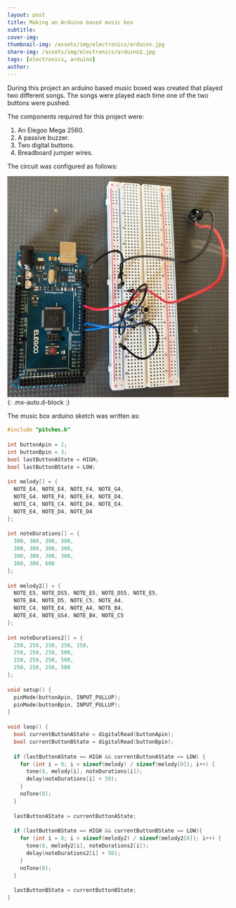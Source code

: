 ```yaml
---
layout: post
title: Making an Arduino based music box
subtitle:
cover-img: 
thumbnail-img: /assets/img/electronics/arduino.jpg
share-img: /assets/img/electronics/arduino2.jpg
tags: [electronics, arduino]
author: 
---
```


During this project an arduino based music boxed was created that played two different songs. The songs were played each time one of the two buttons were pushed. 

The components required for this project were: 

1. An Elegoo Mega 2560.
1. A passive buzzer.
1. Two digital buttons.
1. Breadboard jumper wires.


The circuit was configured as follows: 

![Transmitter](/assets/img/electronics/musicBox.png){: .mx-auto.d-block :}

The music box arduino sketch was written as: 

```C
#include "pitches.h"

int buttonApin = 2;
int buttonBpin = 3;
bool lastButtonAState = HIGH;
bool lastButtonBState = LOW;

int melody[] = {
  NOTE_E4, NOTE_E4, NOTE_F4, NOTE_G4,
  NOTE_G4, NOTE_F4, NOTE_E4, NOTE_D4,
  NOTE_C4, NOTE_C4, NOTE_D4, NOTE_E4,
  NOTE_E4, NOTE_D4, NOTE_D4
};

int noteDurations[] = {
  300, 300, 300, 300,
  300, 300, 300, 300,
  300, 300, 300, 300,
  300, 300, 600
};

int melody2[] = {
  NOTE_E5, NOTE_DS5, NOTE_E5, NOTE_DS5, NOTE_E5,
  NOTE_B4, NOTE_D5, NOTE_C5, NOTE_A4,
  NOTE_C4, NOTE_E4, NOTE_A4, NOTE_B4,
  NOTE_E4, NOTE_GS4, NOTE_B4, NOTE_C5
};

int noteDurations2[] = {
  250, 250, 250, 250, 250,
  250, 250, 250, 500,
  250, 250, 250, 500,
  250, 250, 250, 500
};

void setup() {
  pinMode(buttonApin, INPUT_PULLUP);
  pinMode(buttonBpin, INPUT_PULLUP);
}

void loop() {
  bool currentButtonAState = digitalRead(buttonApin);
  bool currentButtonBState = digitalRead(buttonBpin);

  if (lastButtonAState == HIGH && currentButtonAState == LOW) {
    for (int i = 0; i < sizeof(melody) / sizeof(melody[0]); i++) {
      tone(8, melody[i], noteDurations[i]);
      delay(noteDurations[i] + 50); 
    }
    noTone(8); 
  }

  lastButtonAState = currentButtonAState;

  if (lastButtonBState == HIGH && currentButtonBState == LOW){
    for (int i = 0; i < sizeof(melody2) / sizeof(melody2[0]); i++) {
      tone(8, melody2[i], noteDurations2[i]);
      delay(noteDurations2[i] + 50);
    }
    noTone(8);
  }

  lastButtonBState = currentButtonBState;
}
```


